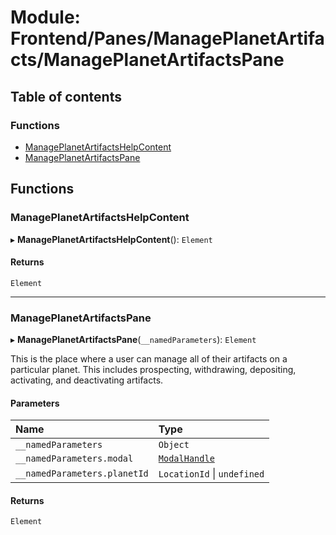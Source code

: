 # Module: Frontend/Panes/ManagePlanetArtifacts/ManagePlanetArtifactsPane

## Table of contents

### Functions

- [ManagePlanetArtifactsHelpContent](Frontend_Panes_ManagePlanetArtifacts_ManagePlanetArtifactsPane.md#manageplanetartifactshelpcontent)
- [ManagePlanetArtifactsPane](Frontend_Panes_ManagePlanetArtifacts_ManagePlanetArtifactsPane.md#manageplanetartifactspane)

## Functions

### ManagePlanetArtifactsHelpContent

▸ **ManagePlanetArtifactsHelpContent**(): `Element`

#### Returns

`Element`

---

### ManagePlanetArtifactsPane

▸ **ManagePlanetArtifactsPane**(`__namedParameters`): `Element`

This is the place where a user can manage all of their artifacts on a
particular planet. This includes prospecting, withdrawing, depositing,
activating, and deactivating artifacts.

#### Parameters

| Name                         | Type                                                                   |
| :--------------------------- | :--------------------------------------------------------------------- |
| `__namedParameters`          | `Object`                                                               |
| `__namedParameters.modal`    | [`ModalHandle`](../interfaces/Frontend_Views_ModalPane.ModalHandle.md) |
| `__namedParameters.planetId` | `LocationId` \| `undefined`                                            |

#### Returns

`Element`
